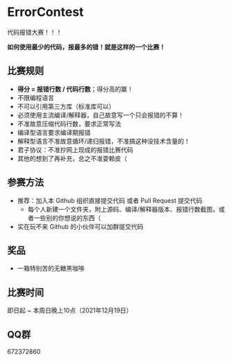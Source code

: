 # ErrorContest
代码报错大赛！！！

**如何使用最少的代码，报最多的错！就是这样的一个比赛！**

## 比赛规则

- **得分 = 报错行数 / 代码行数**；得分高的赢！
- 不限编程语言
- 不可以引用第三方库（标准库可以）
- 必须使用主流编译/解释器，自己故意写一个只会报错的不算！
- 不准故意压缩代码行数，要求正常写法
- 编译型语言要求编译期报错
- 解释型语言不准故意循环/递归报错，不准搞这种没技术含量的！
- 君子协议：不准抄网上现成的报错比赛代码
- 其他的想到了再补充，总之不准耍赖皮（

## 参赛方法

- 推荐：加入本 Github 组织直接提交代码 或者 Pull Request 提交代码
    - 每个人新建一个文件夹，附上源码、编译/解释器版本、报错行数截图，或者一些别的你想说的东西（
- 实在玩不来 Github 的小伙伴可以加群提交代码

## 奖品

- 一箱特别苦的无糖黑咖啡

## 比赛时间

即日起 ~ 本周日晚上10点（2021年12月19日）

## QQ群

672372860
